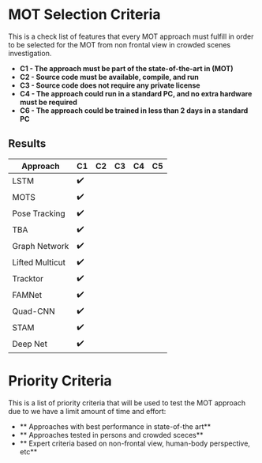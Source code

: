 # MOT Selection Criteria

This is a check list of features that every MOT approach must fulfill in order to
be selected for the MOT from non frontal view in crowded scenes investigation.

* **C1 - The approach must be part of the state-of-the-art in (MOT)**
* **C2 - Source code must be available, compile, and run**
* **C3 - Source code does not require any private license**
* **C4 - The approach could run in a standard PC, and no extra hardware must be required**
* **C6 - The approach could be trained in less than 2 days in a standard PC**

## Results

| Approach        | C1                 | C2 | C3 | C4 | C5 |
|---              |---                 |--- |--- |--- |--- |
| LSTM            | :heavy_check_mark: |    |    |    |    |
| MOTS            | :heavy_check_mark: |    |    |    |    |
| Pose Tracking   | :heavy_check_mark: |    |    |    |    |
| TBA             | :heavy_check_mark: |    |    |    |    |
| Graph Network   | :heavy_check_mark: |    |    |    |    |
| Lifted Multicut | :heavy_check_mark: |    |    |    |    |
| Tracktor        | :heavy_check_mark: |    |    |    |    |
| FAMNet          | :heavy_check_mark: |    |    |    |    |
| Quad-CNN        | :heavy_check_mark: |    |    |    |    |
| STAM            | :heavy_check_mark: |    |    |    |    |
| Deep Net        | :heavy_check_mark: |    |    |    |    |

# Priority Criteria

This is a list of priority criteria that will be used to test the MOT approach due to
we have a limit amount of time and effort:

* ** Approaches with best performance in state-of-the art**
* ** Approaches tested in persons and crowded sceces**
* ** Expert criteria based on non-frontal view, human-body perspective, etc**




